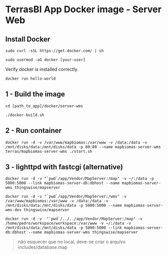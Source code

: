TerrasBI App Docker image - Server Web
=============================================


Install Docker 
----------------

	sudo curl -sSL https://get.docker.com/ | sh

	sudo usermod -aG docker [your-user]

Verify docker is installed correctly.

	docker run hello-world


1 - Build the image
--------------------
	
	cd [path_to_app]/docker/server-wms

	./docker-build.sh


2 - Run container
---------------------

	docker run -d -v /var/www/mapbiomas:/var/www -v /data:/data -v /mnt/disks/data:/mnt/disks/data -p 80:80 --name mapbiomas-server-wms terras/mapbiomas-server-wms ./start.sh


3 - lighttpd with fastcgi (alternative)
------------------------------------------

	docker run -d -v "`pwd`/app/Vendor/MapServer:/map" -v ~/:/data -p 5000:5000 --link mapbiomas-server-db:dbhost --name mapbiomas-server-wms thingswise/mapserver

	docker run -d -v "`pwd`/app/Vendor/MapServer:/wms" -v /var/www/mapbiomas:/var/www -v /data:/data -v /mnt/disks/data:/mnt/disks/data -p 5000:5000 --name mapbiomas-server-wms-dev thingswise/mapserver

    docker run -d -v  "`pwd`/../../app/Vendor/MapServer:/map" -v /home/pedro/workspace/workspace:/var/www -v ~/:/data -v /mnt/disks/data:/mnt/disks/data -p 5000:5000 --link mapbiomas-server-db:dbhost --name mapbiomas-server-wms thingswise/mapserver

> não esquecer que no local, deve-se criar o arquivo includes/database.map 
